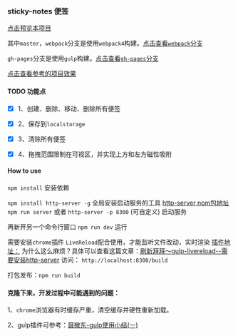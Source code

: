 ### sticky-notes 便签

[点击预览本项目](https://lxchuan12.github.io/sticky-notes/dist/)

其中`master`，`webpack`分支是使用`webpack4`构建。[点击查看`webpack`分支](https://github.com/lxchuan12/sticky-notes/tree/webpack)

`gh-pages`分支是使用`gulp`构建。[点击查看`gh-pages`分支](https://github.com/lxchuan12/sticky-notes/tree/gh-pages)


[点击查看参考的项目效果](https://webkit.org/demos/sticky-notes/)
#### TODO 功能点

- [x] 1、创建、删除、移动、删除所有便签

- [x] 2、保存到`localstorage`

- [x] 3、清除所有便签

- [x] 4、拖拽范围限制在可视区，并实现上方和左方磁性吸附

#### How to use
`npm install` 安装依赖

`npm install http-server -g` 全局安装启动服务的工具
[http-server npm包地址](https://www.npmjs.com/package/http-server)
`npm run server` 或者 `http-server -p 8300` (可自定义) 启动服务

再新开另一个命令行窗口
`npm run dev` 运行

需要安装`chrome`插件 `LiveReload`配合使用，才能监听文件改动，实时渲染
[插件地址：](https://chrome.google.com/webstore/detail/livereload/jnihajbhpnppcggbcgedagnkighmdlei)
为什么这么麻烦？具体可以查看这篇文章：[刷新拜拜～gulp-livereload--需要安装http-server](http://www.cnblogs.com/johnnydan/p/4667905.html)
访问：
`http://localhost:8300/build`

打包发布：`npm run build`


#### 克隆下来，开发过程中可能遇到的问题：
1、`chrome`浏览器有时缓存严重，清空缓存并硬性重新加载。

2、gulp插件可参考：[聂微东-gulp使用小结(一)](http://www.cnblogs.com/Darren_code/p/gulp.html)
